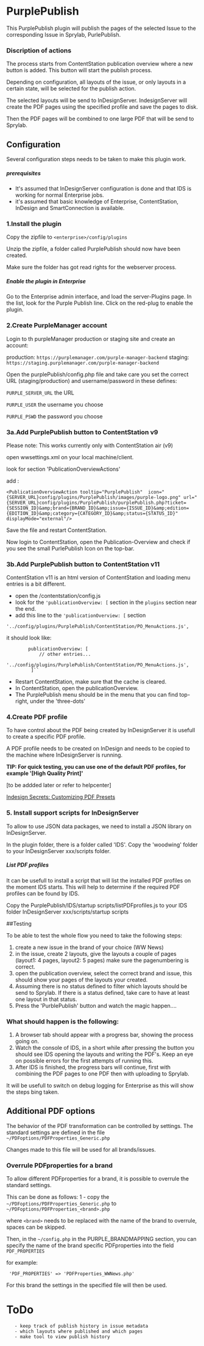 # PurplePublish

This PurplePublish plugin will publish the pages of the selected Issue to the corresponding Issue in Sprylab, PurlePublish.

### Discription of actions
The process starts from ContentStation publication overview where a new button is added. This button will start the publish process. 

Depending on configuration, all layouts of the issue, or only layouts in a certain state, will be selected for the publish action.

The selected layouts will be send to InDesignServer. IndesignServer will create the PDF pages using the specified profile and save the pages to disk.

Then the PDF pages will be combined to one large PDF that will be send to Sprylab.

## Configuration

Several configuration steps needs to be taken to make this plugin work.

##### prerequisites
- It's assumed that InDesignServer configuration is done and that IDS is working for normal Enterprise jobs.
- it's assumed that basic knowledge of Enterprise, ContentStation, InDesign and SmartConnection is available.

### 1.Install the plugin
Copy the zipfile to ``<enterprise>/config/plugins``

Unzip the zipfile, a folder called PurplePublish should now have been created.

Make sure the folder has got read rights for the webserver process.

##### Enable the plugin in Enterprise
Go to the Enterprise admin interface, and load the server-Plugins page. 
In the list, look for the Purple Publish line.
Click on the red-plug to enable the plugin.

### 2.Create PurpleManager account
Login to th purpleManager production or staging site and create an account:

production: ``https://purplemanager.com/purple-manager-backend``
staging: 
``https://staging.purplemanager.com/purple-manager-backend``


Open the purplePublish/config.php file and take care you set the correct URL (staging/production) and username/password in these defines:

``PURPLE_SERVER_URL`` the URL

``PURPLE_USER`` the username you choose
 
``PURPLE_PSWD`` the password you choose



### 3a.Add PurplePublish button to ContentStation v9

Please note: This works currently only with ContentStation air (v9)	

open wwsettings.xml on your local machine/client.

look for section 'PublicationOverviewActions'

add : 

``<PublicationOverviewAction tooltip="PurplePublish"  icon="{SERVER_URL}config/plugins/PurplePublish/images/purple-logo.png" url="{SERVER_URL}config/plugins/PurplePublish/purplePublish.php?ticket={SESSION_ID}&amp;brand={BRAND_ID}&amp;issue={ISSUE_ID}&amp;edition={EDITION_ID}&amp;category={CATEGORY_ID}&amp;status={STATUS_ID}" displayMode="external"/>``

Save the file and restart ContentStation.

Now login to ContentStation, open the Publication-Overview and check if you see the small PurlePublish Icon on the top-bar.

### 3b.Add PurplePublish button to ContentStation v11
ContentStation v11 is an html version of ContentStation and loading menu entries is a bit different.

- open the <enterprise>/contentstation/config.js
- look for the ``'publicationOverview: [`` section in the ``plugins`` section near the end.
- add this line to the ``'publicationOverview: [`` section

``'../config/plugins/PurplePublish/ContentStation/PO_MenuActions.js',`` 
 
 it should look like:
 
 			publicationOverview: [
 				// other entries...
 				'../config/plugins/PurplePublish/ContentStation/PO_MenuActions.js',
   			 ]``

- Restart ContentStation, make sure that the cache is cleared.
- In ContentStation, open the publicationOverview.
- The PurplePublish menu should be in the menu that you can find top-right, under the 'three-dots'


### 4.Create PDF profile

To have control about the PDF being created by InDesignServer it is usefull to create a specific PDF profile.

A PDF profile needs to be created on InDesign and needs to be copied to the machine where InDesignServer is running.

**TIP: For quick testing, you can use one of the default PDF profiles, for example '[High Quality Print]'**

[to be addded later or refer to helpcenter]

[Indesign Secrets: Customizing PDF Presets](https://indesignsecrets.com/customizing-pdf-presets.php)

### 5. Install support scripts for InDesignServer
To allow to use JSON data packages, we need to install a JSON library on  InDesignServer.

In the plugin folder, there is a folder called 'IDS'. 
Copy the 'woodwing' folder to your InDesignServer xxx/scripts folder.

##### List PDF profiles
It can be usefull to install a script that will list the installed PDF profiles on the moment IDS starts. This will help to determine if the required PDF profiles can be found by IDS.

Copy the PurplePublish/IDS/startup scripts/listPDFprofiles.js to your IDS folder InDesignServer xxx/scripts/startup scripts


##Testing

To be able to test the whole flow you need to take the following steps:

1. create a new issue in the brand of your choice (WW News)
2. in the issue, create 2 layouts, give the layouts a couple of pages (layout1: 4 pages, layout2: 5 pages) make sure the pagenumbering is correct.
3. open the publication overview, select the correct brand and issue, this should show your pages of the layouts your created.
4. Assuming there is no status defined to filter which layouts should be send to Sprylab. If there is a status defined, take care to have at least one layout in that status.
5. Press the 'PurblePublish' button and watch the magic happen....


### What should happen is the following:
1. A browser tab should appear with a progress bar, showing the process going on.
2.  Watch the console of IDS, in a short while after pressing the button you should see IDS opening the layouts and writing the PDF's. Keep an eye on possible errors for the first attempts of running this.
3. After IDS is finished, the progress bars will continue, first with combining the PDF pages to one PDF then with uploading to Sprylab.

It will be usefull to switch on debug logging for Enterprise as this will show the steps bing taken.



## Additional PDF options
The behavior of the PDF transformation can be controlled by settings. The standard settings are defined in the file `~/PDFoptions/PDFProperties_Generic.php`

Changes made to this file will be used for all brands/issues.

### Overrule PDFproperties for a brand
To allow different PDFproperties for a brand, it is possible to overrule the standard settings.

This can be done as follows:
1 - copy the `~/PDFoptions/PDFProperties_Generic.php` to `~/PDFoptions/PDFProperties_<brand>.php`

where `<brand>` needs to be replaced with the name of the brand to overrule, spaces can be skipped.

Then, in the `~/config.php` in the PURPLE_BRANDMAPPING section, you can specify the name of the brand specific PDFproperties into the field `PDF_PROPERTIES`

for example:

` 'PDF_PROPERTIES' => 'PDFProperties_WWNews.php'` 

For this brand the settings in the specified file will then be used.






       
       
       
# ToDo
       
       - keep track of publish history in issue metadata
       - which layouts where published and which pages
       - make tool to view publish history